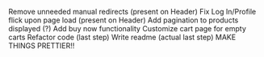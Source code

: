 Remove unneeded manual redirects (present on Header)
Fix Log In/Profile flick upon page load (present on Header)
Add pagination to products displayed (?)
Add buy now functionality
Customize cart page for empty carts
Refactor code (last step)
Write readme (actual last step)
MAKE THINGS PRETTIER!!